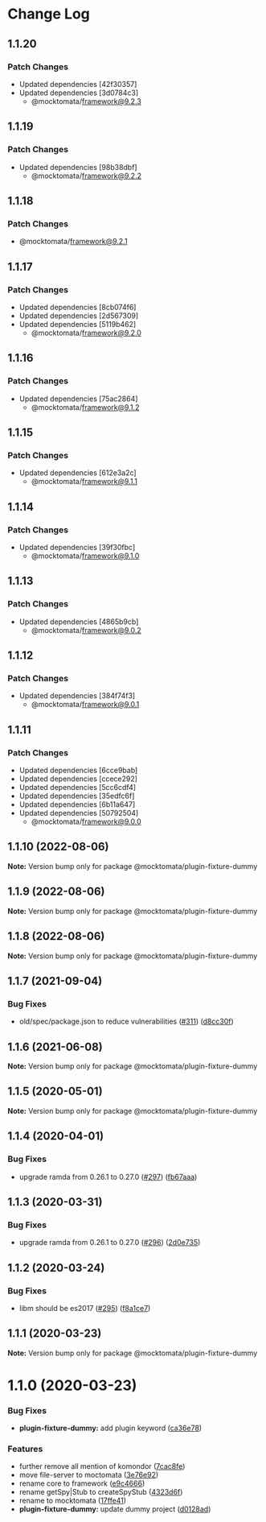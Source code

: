 # Change Log

## 1.1.20

### Patch Changes

- Updated dependencies [42f30357]
- Updated dependencies [3d0784c3]
  - @mocktomata/framework@9.2.3

## 1.1.19

### Patch Changes

- Updated dependencies [98b38dbf]
  - @mocktomata/framework@9.2.2

## 1.1.18

### Patch Changes

- @mocktomata/framework@9.2.1

## 1.1.17

### Patch Changes

- Updated dependencies [8cb074f6]
- Updated dependencies [2d567309]
- Updated dependencies [5119b462]
  - @mocktomata/framework@9.2.0

## 1.1.16

### Patch Changes

- Updated dependencies [75ac2864]
  - @mocktomata/framework@9.1.2

## 1.1.15

### Patch Changes

- Updated dependencies [612e3a2c]
  - @mocktomata/framework@9.1.1

## 1.1.14

### Patch Changes

- Updated dependencies [39f30fbc]
  - @mocktomata/framework@9.1.0

## 1.1.13

### Patch Changes

- Updated dependencies [4865b9cb]
  - @mocktomata/framework@9.0.2

## 1.1.12

### Patch Changes

- Updated dependencies [384f74f3]
  - @mocktomata/framework@9.0.1

## 1.1.11

### Patch Changes

- Updated dependencies [6cce9bab]
- Updated dependencies [ccece292]
- Updated dependencies [5cc6cdf4]
- Updated dependencies [35edfc6f]
- Updated dependencies [6b11a647]
- Updated dependencies [50792504]
  - @mocktomata/framework@9.0.0

## 1.1.10 (2022-08-06)

**Note:** Version bump only for package @mocktomata/plugin-fixture-dummy

## 1.1.9 (2022-08-06)

**Note:** Version bump only for package @mocktomata/plugin-fixture-dummy

## 1.1.8 (2022-08-06)

**Note:** Version bump only for package @mocktomata/plugin-fixture-dummy

## 1.1.7 (2021-09-04)

### Bug Fixes

- old/spec/package.json to reduce vulnerabilities ([#311](https://github.com/mocktomata/mocktomata/issues/311)) ([d8cc30f](https://github.com/mocktomata/mocktomata/commit/d8cc30fa1f9e678757b4c00333b527d4e2a8d93e))

## 1.1.6 (2021-06-08)

**Note:** Version bump only for package @mocktomata/plugin-fixture-dummy

## 1.1.5 (2020-05-01)

**Note:** Version bump only for package @mocktomata/plugin-fixture-dummy

## 1.1.4 (2020-04-01)

### Bug Fixes

- upgrade ramda from 0.26.1 to 0.27.0 ([#297](https://github.com/mocktomata/mocktomata/issues/297)) ([fb67aaa](https://github.com/mocktomata/mocktomata/commit/fb67aaaff56bf9d30a68d937c55603a86dc959cf))

## 1.1.3 (2020-03-31)

### Bug Fixes

- upgrade ramda from 0.26.1 to 0.27.0 ([#296](https://github.com/mocktomata/mocktomata/issues/296)) ([2d0e735](https://github.com/mocktomata/mocktomata/commit/2d0e735e22bf8cfc96605b957852ded677c69794))

## 1.1.2 (2020-03-24)

### Bug Fixes

- libm should be es2017 ([#295](https://github.com/mocktomata/mocktomata/issues/295)) ([f8a1ce7](https://github.com/mocktomata/mocktomata/commit/f8a1ce73f7a5bb163ecbe96f9e779c73f5a86656))

## 1.1.1 (2020-03-23)

**Note:** Version bump only for package @mocktomata/plugin-fixture-dummy

# 1.1.0 (2020-03-23)

### Bug Fixes

- **plugin-fixture-dummy:** add plugin keyword ([ca36e78](https://github.com/mocktomata/mocktomata/commit/ca36e7831a902a7672824979e8c64cfaa1fdbff7))

### Features

- further remove all mention of komondor ([7cac8fe](https://github.com/mocktomata/mocktomata/commit/7cac8febdd247fcc26ed630795f220c9d553eb00))
- move file-server to moctomata ([3e76e92](https://github.com/mocktomata/mocktomata/commit/3e76e921ccf1e02796edb9c89dcdcdf7f7db5fcf))
- rename core to framework ([e9c4666](https://github.com/mocktomata/mocktomata/commit/e9c4666a6e2ae75985b5a931e6f5136ee94cb54c))
- rename getSpy|Stub to createSpyStub ([4323d6f](https://github.com/mocktomata/mocktomata/commit/4323d6fcb8f458aefa084445e5e4e6140497620b))
- rename to mocktomata ([17ffe41](https://github.com/mocktomata/mocktomata/commit/17ffe41eec572337ce683fd4cdb613a3d6394e19))
- **plugin-fixture-dummy:** update dummy project ([d0128ad](https://github.com/mocktomata/mocktomata/commit/d0128ada1cc1a8779374b8be2ff9d02be4d9d3ef))
